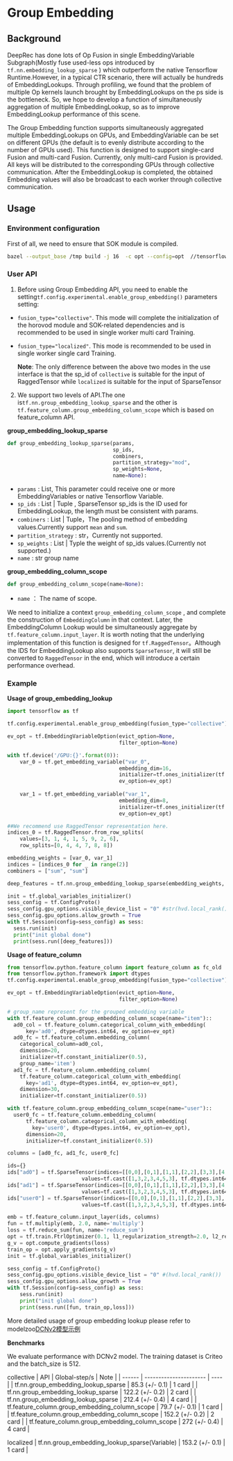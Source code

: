 # Group Embedding

## Background
DeepRec has done lots of Op Fusion in single EmbeddingVariable Subgraph(Mostly fuse used-less ops introduced by `tf.nn.embedding_lookup_sparse` ) which outperform the native Tensorflow Runtime.However, in a typical CTR scenario, there will actually be hundreds of EmbeddingLookups. Through profiling, we found that the problem of multiple Op kernels launch brought by EmbeddingLookups on the ps side is the bottleneck. So, we hope to develop a function of simultaneously aggregation of multiple EmbeddingLookup, so as to improve EmbeddingLookup performance of this scene.

The Group Embedding function supports simultaneously aggregated multiple EmbeddingLookups on GPUs, and EmbeddingVariable can be set on different GPUs (the default is to evenly distribute according to the number of GPUs used).
This function is designed to support single-card Fusion and multi-card Fusion. Currently, only multi-card Fusion is provided. All keys will be distributed to the corresponding GPUs through collective communication. After the EmbeddingLookup is completed, the obtained Embedding values ​​will also be broadcast to each worker through collective communication.

## Usage

### Environment configuration
First of all, we need to ensure that SOK module is compiled.
```bash
bazel --output_base /tmp build -j 16  -c opt --config=opt  //tensorflow/tools/pip_package:build_sok && ./bazel-bin/tensorflow/tools/pip_package/build_sok
```

### User API
1. Before using Group Embedding API, you need to enable the setting`tf.config.experimental.enable_group_embedding()`
parameters setting: 
- ```fusion_type="collective"```. This mode will complete the initialization of the horovod module and SOK-related dependencies and is recommended to be used in single worker multi card Training.
- ```fusion_type="localized"```. This mode is recommended to be used in single worker single card Training.

  **Note**: The only difference between the above two modes in the use interface is that the sp_id of `collective` is suitable for the input of RaggedTensor while `localized` is suitable for the input of SparseTensor

2. We support two levels of API.The one is`tf.nn.group_embedding_lookup_sparse` and the other is `tf.feature_column.group_embedding_column_scope` which is based on feature_column API.

**group_embedding_lookup_sparse**

```python
def group_embedding_lookup_sparse(params,
                                  sp_ids,
                                  combiners,
                                  partition_strategy="mod",
                                  sp_weights=None,
                                  name=None):
```

- `params` : List, This parameter could receive one or more EmbeddingVariables or native Tensorflow Variable.
- `sp_ids` : List | Tuple , SparseTensor sp_ids ​​is the ID used for EmbeddingLookup, the length must be consistent with params.
- `combiners` : List | Tuple，The pooling method of embedding values.Currently support `mean` and `sum`.
- `partition_strategy` : str，Currently not supported.
- `sp_weights` : List | Typle the weight of sp_ids values.(Currently not supported.)
- `name` : str group name

**group_embedding_column_scope**

```python
def group_embedding_column_scope(name=None):
```
- `name` ： The name of scope.

We need to initialize a context `group_embedding_column_scope`
, and complete the construction of `EmbeddingColumn` in that context. Later, the EmbeddingColumn Lookup would be simultaneously aggregate by `tf.feature_column.input_layer`. It is worth noting that the underlying implementation of this function is designed for `tf.RaggedTensor`。Although the IDS for EmbeddingLookup also supports `SparseTensor`, it will still be converted to `RaggedTensor` in the end, which will introduce a certain performance overhead.

### Example

**Usage of group_embedding_lookup**

```python
import tensorflow as tf

tf.config.experimental.enable_group_embedding(fusion_type="collective")

ev_opt = tf.EmbeddingVariableOption(evict_option=None,
                                    filter_option=None)

with tf.device('/GPU:{}'.format(0)):
    var_0 = tf.get_embedding_variable("var_0",
                                    embedding_dim=16,
                                    initializer=tf.ones_initializer(tf.float32),
                                    ev_option=ev_opt)
    
    var_1 = tf.get_embedding_variable("var_1",
                                    embedding_dim=8,
                                    initializer=tf.ones_initializer(tf.float32),
                                    ev_option=ev_opt)

##We recommend use RaggedTensor representation here.
indices_0 = tf.RaggedTensor.from_row_splits(
    values=[3, 1, 4, 1, 5, 9, 2, 6],
    row_splits=[0, 4, 4, 7, 8, 8])

embedding_weights = [var_0, var_1]
indices = [indices_0 for _ in range(2)]
combiners = ["sum", "sum"]

deep_features = tf.nn.group_embedding_lookup_sparse(embedding_weights, indices, combiners)

init = tf.global_variables_initializer()
sess_config = tf.ConfigProto()
sess_config.gpu_options.visible_device_list = "0" #str(hvd.local_rank())
sess_config.gpu_options.allow_growth = True
with tf.Session(config=sess_config) as sess:
  sess.run(init)
  print("init global done")
  print(sess.run([deep_features]))
```

**Usage of feature_column**

```python
from tensorflow.python.feature_column import feature_column as fc_old
from tensorflow.python.framework import dtypes
tf.config.experimental.enable_group_embedding(fusion_type="collective")

ev_opt = tf.EmbeddingVariableOption(evict_option=None,
                                    filter_option=None)

# group_name represent for the grouped embedding variable
with tf.feature_column.group_embedding_column_scope(name="item")::
  ad0_col = tf.feature_column.categorical_column_with_embedding(
      key='ad0', dtype=dtypes.int64, ev_option=ev_opt)
  ad0_fc = tf.feature_column.embedding_column(
    categorical_column=ad0_col,
    dimension=20,
    initializer=tf.constant_initializer(0.5),
    group_name='item')
  ad1_fc = tf.feature_column.embedding_column(
    tf.feature_column.categorical_column_with_embedding(
      key='ad1', dtype=dtypes.int64, ev_option=ev_opt),
    dimension=30,
    initializer=tf.constant_initializer(0.5))

with tf.feature_column.group_embedding_column_scope(name="user")::
  user0_fc = tf.feature_column.embedding_column(
      tf.feature_column.categorical_column_with_embedding(
        key='user0', dtype=dtypes.int64, ev_option=ev_opt),
      dimension=20,
      initializer=tf.constant_initializer(0.5))

columns = [ad0_fc, ad1_fc, user0_fc]

ids={}
ids["ad0"] = tf.SparseTensor(indices=[[0,0],[0,1],[1,1],[2,2],[3,3],[4,3],[4,4]], \
                        values=tf.cast([1,3,2,3,4,5,3], tf.dtypes.int64), dense_shape=[5, 5])    
ids["ad1"] = tf.SparseTensor(indices=[[0,0],[0,1],[1,1],[2,2],[3,3],[4,3],[4,4]], \
                        values=tf.cast([1,3,2,3,4,5,3], tf.dtypes.int64), dense_shape=[5, 5])
ids["user0"] = tf.SparseTensor(indices=[[0,0],[0,1],[1,1],[2,2],[3,3],[4,3],[4,4]], \
                        values=tf.cast([1,3,2,3,4,5,3], tf.dtypes.int64), dense_shape=[5, 5])   

emb = tf.feature_column.input_layer(ids, columns)
fun = tf.multiply(emb, 2.0, name='multiply')
loss = tf.reduce_sum(fun, name='reduce_sum')
opt = tf.train.FtrlOptimizer(0.1, l1_regularization_strength=2.0, l2_regularization_strength=0.00001)
g_v = opt.compute_gradients(loss)
train_op = opt.apply_gradients(g_v)
init = tf.global_variables_initializer()

sess_config = tf.ConfigProto()
sess_config.gpu_options.visible_device_list = "0" #(hvd.local_rank())
sess_config.gpu_options.allow_growth = True
with tf.Session(config=sess_config) as sess:
    sess.run(init)
    print("init global done")
    print(sess.run([fun, train_op,loss]))
```

More detailed usage of group embedding lookup please refer to modelzoo[DCNv2模型示例](../../modelzoo/features/group_embedding_lookup/dcnv2/train.py)

**Benchmarks**

We evaluate performance with DCNv2 model. The training dataset is Criteo and the batch_size is 512.

collective
| API | Global-step/s | Note |
| ------ | ---------------------- | ---- |
| tf.nn.group_embedding_lookup_sparse            | 85.3 (+/- 0.1)  | 1 card |
| tf.nn.group_embedding_lookup_sparse            | 122.2 (+/- 0.2) | 2 card |
| tf.nn.group_embedding_lookup_sparse            | 212.4 (+/- 0.4) | 4 card |
| tf.feature_column.group_embedding_column_scope | 79.7 (+/- 0.1)  | 1 card |
| tf.feature_column.group_embedding_column_scope | 152.2 (+/- 0.2) | 2 card |
| tf.feature_column.group_embedding_column_scope | 272 (+/- 0.4)   | 4 card |

localized
| tf.nn.group_embedding_lookup_sparse(Variable)  | 153.2 (+/- 0.1)  | 1 card |